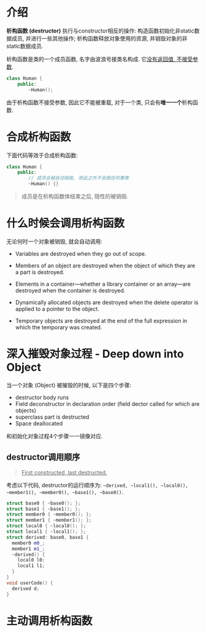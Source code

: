 # 介绍

**析构函数 (destructor)** 执行与constructor相反的操作: 构造函数初始化非static数据成员, 并进行一些其他操作; 析构函数释放对象使用的资源, 并销毁对象的非static数据成员. 

析构函数是类的一个成员函数, 名字由波浪号接类名构成. 它<u>没有返回值, 不接受参数</u>.

```cpp
class Human {
    public:
        ~Human();
```

由于析构函数不接受参数, 因此它不能被重载, 对于一个类, 只会有**唯一一个**析构函数.

# 合成析构函数

下面代码等效于合成析构函数:

```cpp
class Human {
    public:
        // 成员会被自动销毁, 除此之外不会做任何事情
        ~Human() {}
```

>  成员是在析构函数体结束之后, 隐性的被销毁.

# 什么时候会调用析构函数

无论何时一个对象被销毁, 就会自动调用:

* Variables are destroyed when they go out of scope.

* Members of an object are destroyed when the object of which they are a part is destroyed.

* Elements in a container—whether a library container or an array—are destroyed when the container is destroyed.

* Dynamically allocated objects are destroyed when the delete operator is applied to a pointer to the object.

* Temporary objects are destroyed at the end of the full expression in which the temporary was created.

# 深入摧毁对象过程 - Deep down into Object

当一个对象 (Object) 被摧毁的时候, 以下是四个步骤:

* destructor body runs
* Field deconstructor in declaration order (field dector called for which are objects)
* superclass part is destructed
* Space deallocated

和初始化对象过程4个步骤一一镜像对应.

## destructor调用顺序

> <u>First constructed, last destructed.</u>

考虑以下代码, destructor的运行顺序为: `~derived, ~local1(), ~local0(), ~member1(), ~member0(), ~base1(), ~base0()`.

```cpp
struct base0 { ~base0(); };
struct base1 { ~base1(); };
struct member0 { ~member0(); };
struct member1 { ~member1(); };
struct local0 { ~local0(); };
struct local1 { ~local1(); };
struct derived: base0, base1 {
  member0 m0_;
  member1 m1_;
  ~derived() {
    local0 l0;
    local1 l1;
  }
}
void userCode() {
  derived d;
}
```

# 主动调用析构函数

